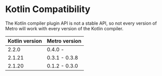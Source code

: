 # Kotlin Compatibility

The Kotlin compiler plugin API is not a stable API, so not every version of Metro will work with every version of the Kotlin compiler.

| Kotlin version | Metro version |
|----------------|---------------|
| 2.2.0          | 0.4.0 -       |
| 2.1.21         | 0.3.1 - 0.3.8 |
| 2.1.20         | 0.1.2 - 0.3.0 |

